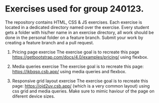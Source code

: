 # Exercises used for group 240123.

The repository contains HTML, CSS & JS exercises. Each exercise is located in a dedicated directory named over the exercise. Every student gets a folder with his/her name in an exercise directory, all work should be done in the personal folder on a feature branch. Submit your work by creating a feature branch and a pull request.

1. Pricing page exercise
The exercise goal is to recreate this page https://getbootstrap.com/docs/4.0/examples/pricing/ using flexbox.

2. Media queries exercise
The exercise goal is to recreate this page: https://ikbqsp.csb.app/ using media queries and flexbox.

3. Responsive grid layout exercise
The exercise goal is to recreate this page: https://ojd2uv.csb.app/ (which is a very common layout) using css grid and media queries. Make sure to mimic haviour of the page on diferent device sizes.
